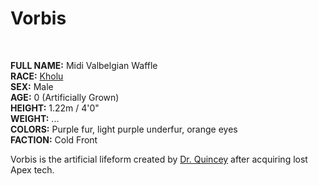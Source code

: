 # Vorbis

&nbsp;

**FULL NAME:** Midi Valbelgian Waffle  
**RACE:** [Kholu](kholu.md)  
**SEX:** Male  
**AGE:** 0 (Artificially Grown)  
**HEIGHT:** 1.22m / 4'0"  
**WEIGHT:** ...  
**COLORS:** Purple fur, light purple underfur, orange eyes  
**FACTION:** Cold Front

Vorbis is the artificial lifeform created by [Dr. Quincey](quincey.md) after acquiring lost Apex tech.
